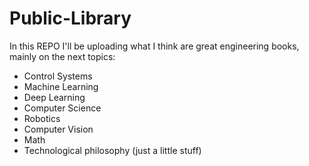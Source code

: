 # Public-Library
In this REPO I'll be uploading what I think are great engineering books, mainly on the next topics: 
* Control Systems
* Machine Learning
* Deep Learning
* Computer Science 
* Robotics
* Computer Vision
* Math
* Technological philosophy (just a little stuff)
